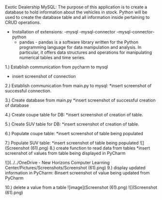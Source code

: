Exotic Dealership MySQL:
The purpose of this application is to create a database to hold information about the vehicles in stock.
Python will be used to create the database table and all information inside pertaining to CRUD 
operations.
  - Installation of extensions:
    -mysql
    -mysql-connector
    -mysql-connector-python
    - pandas - pandas is a software library written for the Python
    programming language 
    for data manipulation and analysis. In particular, it offers 
    data structures and operations for 
    manipulating numerical tables and time series.
    
1.) Establish communication from pycharm to mysql
* insert screenshot of connection

2.) Establish communication from main.py to mysql: 
*insert screenshot of successful connection. 

3.) Create database from main.py
*insert screenshot of successful creation of database

4.) Create coupe table for DB: 
*insert screenshot of creation of table.

5.) Create SUV table for DB: 
*insert screenshot of creation of table.

6.) Populate coupe table:
*insert screenshot of table being populated 

7.) Populate SUV table:
*insert screenshot of table being populated 
![](Screenshot (61).png)
8.) create function to read data from tables
*insert screenshot of values from table being displayed in PyCharm

![](../../OneDrive - New Horizons Computer Learning Center/Pictures/Screenshots/Screenshot (61).png)
9.) display updated information in PyCharm: 
8insert screenshot of value being updated from PyCharm

10.) delete a value from a table
![image](Screenshot (61).png)
![](Screenshot (61).png)
